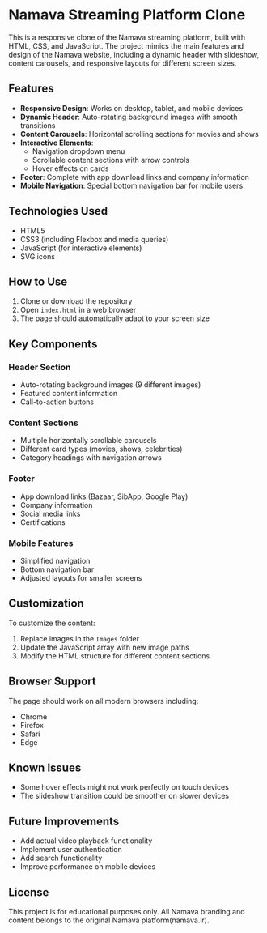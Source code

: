 # Namava Streaming Platform Clone

This is a responsive clone of the Namava streaming platform, built with HTML, CSS, and JavaScript. The project mimics the main features and design of the Namava website, including a dynamic header with slideshow, content carousels, and responsive layouts for different screen sizes.

## Features

- **Responsive Design**: Works on desktop, tablet, and mobile devices
- **Dynamic Header**: Auto-rotating background images with smooth transitions
- **Content Carousels**: Horizontal scrolling sections for movies and shows
- **Interactive Elements**: 
  - Navigation dropdown menu
  - Scrollable content sections with arrow controls
  - Hover effects on cards
- **Footer**: Complete with app download links and company information
- **Mobile Navigation**: Special bottom navigation bar for mobile users

## Technologies Used

- HTML5
- CSS3 (including Flexbox and media queries)
- JavaScript (for interactive elements)
- SVG icons

## How to Use

1. Clone or download the repository
2. Open `index.html` in a web browser
3. The page should automatically adapt to your screen size

## Key Components

### Header Section
- Auto-rotating background images (9 different images)
- Featured content information
- Call-to-action buttons

### Content Sections
- Multiple horizontally scrollable carousels
- Different card types (movies, shows, celebrities)
- Category headings with navigation arrows

### Footer
- App download links (Bazaar, SibApp, Google Play)
- Company information
- Social media links
- Certifications

### Mobile Features
- Simplified navigation
- Bottom navigation bar
- Adjusted layouts for smaller screens

## Customization

To customize the content:
1. Replace images in the `Images` folder
2. Update the JavaScript array with new image paths
3. Modify the HTML structure for different content sections

## Browser Support

The page should work on all modern browsers including:
- Chrome
- Firefox
- Safari
- Edge

## Known Issues

- Some hover effects might not work perfectly on touch devices
- The slideshow transition could be smoother on slower devices

## Future Improvements

- Add actual video playback functionality
- Implement user authentication
- Add search functionality
- Improve performance on mobile devices

## License

This project is for educational purposes only. All Namava branding and content belongs to the original Namava platform(namava.ir).
